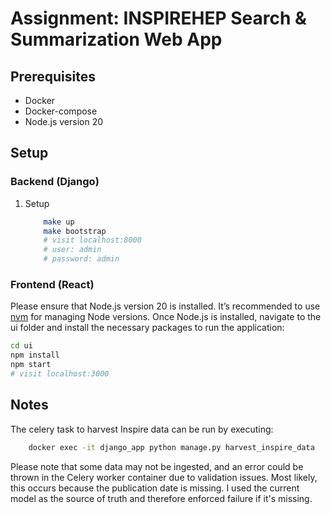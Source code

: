 # Assignment: INSPIREHEP Search & Summarization Web App

## Prerequisites

- Docker
- Docker-compose
- Node.js version 20

## Setup

### Backend (Django)
1. Setup
    ```bash
        make up
        make bootstrap
        # visit localhost:8000
        # user: admin
        # password: admin
    ```

### Frontend (React)

Please ensure that Node.js version 20 is installed. It’s recommended to use [nvm](https://github.com/nvm-sh/nvm) for managing Node versions.
Once Node.js is installed, navigate to the ui folder and install the necessary packages to run the application:
```bash
cd ui
npm install
npm start
# visit localhost:3000
```

## Notes

The celery task to harvest Inspire data can be run by executing:
```bash
    docker exec -it django_app python manage.py harvest_inspire_data
```

Please note that some data may not be ingested, and an error could be thrown in the Celery worker container due to validation issues. Most likely, this occurs because the publication date is missing. I used the current model as the source of truth and therefore enforced failure if it's missing.